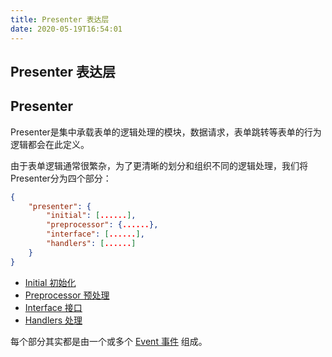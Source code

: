 ```yaml
---
title: Presenter 表达层
date: 2020-05-19T16:54:01
---
```


## Presenter 表达层

## Presenter

Presenter是集中承载表单的逻辑处理的模块，数据请求，表单跳转等表单的行为逻辑都会在此定义。

由于表单逻辑通常很繁杂，为了更清晰的划分和组织不同的逻辑处理，我们将 Presenter分为四个部分：

```json
{
    "presenter": {
        "initial": [......],
        "preprocessor": {......},
        "interface": [......],
        "handlers": [......]
    }
}
```

* [Initial 初始化](Initial.md)
* [Preprocessor 预处理](/Preprocessor.md)
* [Interface 接口](Interface.md)
* [Handlers 处理](Handlers.md)

每个部分其实都是由一个或多个 [Event 事件](Event.md) 组成。